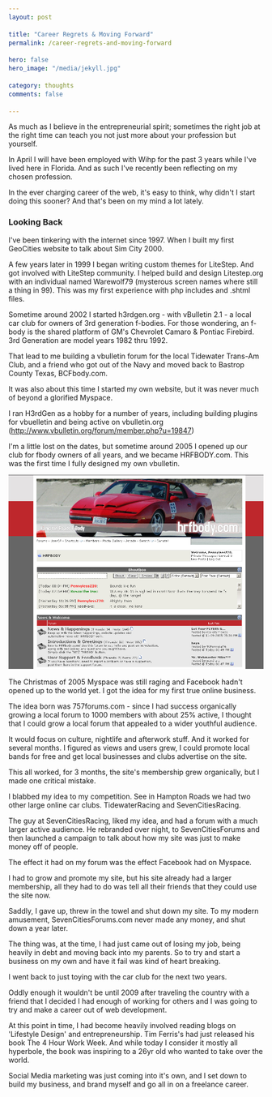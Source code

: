 ```yaml
---
layout: post

title: "Career Regrets & Moving Forward"
permalink: /career-regrets-and-moving-forward

hero: false
hero_image: "/media/jekyll.jpg"

category: thoughts
comments: false

---
```


As much as I believe in the entrepreneurial spirit; sometimes the right job at the right time can teach you not just more about your profession but yourself.

In April I will have been employed with Wihp for the past 3 years while I've lived here in Florida. And as such I've recently been reflecting on my chosen profession.

In the ever charging career of the web, it's easy to think, why didn't I start doing this sooner? And that's been on my mind a lot lately.

### Looking Back

I've been tinkering with the internet since 1997. When I built my first GeoCities website to talk about Sim City 2000. 

A few years later in 1999 I began writing custom themes for LiteStep. And got involved with LiteStep community. I helped build and design Litestep.org with an individual named Warewolf79 (mysterous screen names where still a thing in 99). This was my first experience with php includes and .shtml files.

Sometime around 2002 I started h3rdgen.org - with vBulletin 2.1 - a local car club for owners of 3rd generation f-bodies. For those wondering, an f-body is the shared platform of GM's Chevrolet Camaro & Pontiac Firebird. 3rd Generation are model years 1982 thru 1992.

That lead to me building a vbulletin forum for the local Tidewater Trans-Am Club, and a friend who got out of the Navy and moved back to Bastrop County Texas, BCFbody.com.

It was also about this time I started my own website, but it was never much of beyond a glorified Myspace.

I ran H3rdGen as a hobby for a number of years, including building plugins for vbuelletin and being active on vbulletin.org (http://www.vbulletin.org/forum/member.php?u=19847)

I'm a little lost on the dates, but sometime around 2005 I opened up our club for fbody owners of all years, and we became HRFBODY.com. This was the first time I fully designed my own vbulletin.

![HRFBODY](/media/HRFBODY_MODERN.jpg "HRFbody Red Version") 

The Christmas of 2005 Myspace was still raging and Facebook hadn't opened up to the world yet. I got the idea for my first true online business.

The idea born was 757forums.com - since I had success organically growing a local forum to 1000 members with about 25% active, I thought that I could grow a local forum that appealed to a wider youthful audience. 

It would focus on culture, nightlife and afterwork stuff. And it worked for several months. I figured as views and users grew, I could promote local bands for free and get local businesses and clubs advertise on the site.

This all worked, for 3 months, the site's membership grew organically, but I made one critical mistake.

I blabbed my idea to my competition. See in Hampton Roads we had two other large online car clubs. TidewaterRacing and SevenCitiesRacing.

The guy at SevenCitiesRacing, liked my idea, and had a forum with a much larger active audience. He rebranded over night, to SevenCitiesForums and then launched a campaign to talk about how my site was just to make money off of people.

The effect it had on my forum was the effect Facebook had on Myspace.

I had to grow and promote my site, but his site already had a larger membership, all they had to do was tell all their friends that they could use the site now.

Saddly, I gave up, threw in the towel and shut down my site. To my modern amusement, SevenCitiesForums.com never made any money, and shut down a year later.

The thing was, at the time, I had just came out of losing my job, being heavily in debt and moving back into my parents. So to try and start a business on my own and have it fail was kind of heart breaking.

I went back to just toying with the car club for the next two years.

Oddly enough it wouldn't be until 2009 after traveling the country with a friend that I decided I had enough of working for others and I was going to try and make a career out of web development.

At this point in time, I had become heavily involved reading blogs on 'Lifestyle Design' and entrepreneurship. Tim Ferris's had just released his book The 4 Hour Work Week. And while today I consider it mostly all hyperbole, the book was inspiring to a 26yr old who wanted to take over the world.

Social Media marketing was just coming into it's own, and I set down to build my business, and brand myself and go all in on a freelance career.



